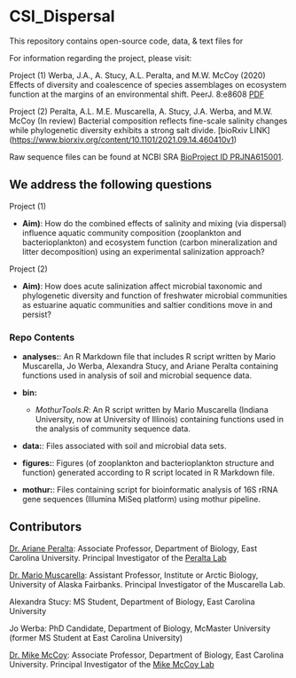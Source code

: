 # CSI_Dispersal

This repository contains open-source code, data, & text files for 

For information regarding the project, please visit: 

Project (1) Werba, J.A., A. Stucy, A.L. Peralta, and M.W. McCoy (2020) Effects of diversity and coalescence of species assemblages on ecosystem function at the margins of an environmental shift. PeerJ. 8:e8608 [PDF](https://doi.org/10.7717/peerj.8608)

Project (2) Peralta, A.L. M.E. Muscarella, A. Stucy, J.A. Werba, and M.W. McCoy (In review) Bacterial composition reflects fine-scale salinity changes while phylogenetic diversity exhibits a strong salt divide. [bioRxiv LINK] (https://www.biorxiv.org/content/10.1101/2021.09.14.460410v1)

Raw sequence files can be found at NCBI SRA [BioProject ID PRJNA615001](https://www.ncbi.nlm.nih.gov/bioproject/?term=PRJNA615001).

## We address the following questions

Project (1)
* **Aim)**: How do the combined effects of salinity and mixing (via dispersal) influence aquatic community composition (zooplankton and bacterioplankton) and ecosystem function (carbon mineralization and litter decomposition) using an experimental salinization approach?

Project (2)
* **Aim)**: How does acute salinization affect microbial taxonomic and phylogenetic diversity and function of freshwater microbial communities as estuarine aquatic communities and saltier conditions move in and persist? 

### Repo Contents

* **analyses:**: An R Markdown file that includes R script written by Mario Muscarella, Jo Werba, Alexandra Stucy, and Ariane Peralta containing functions used in analysis of soil and microbial sequence data.

* **bin:** 
	* *MothurTools.R*: An R script written by Mario Muscarella (Indiana University, now at University of Illinois) containing functions used in the analysis of community sequence data.

* **data:**: Files associated with soil and microbial data sets. 

* **figures:**: Figures (of zooplankton and bacterioplankton structure and function) generated according to R script located in R Markdown file.

* **mothur:**: Files containing script for bioinformatic analysis of 16S rRNA gene sequences (Illumina MiSeq platform) using mothur pipeline.

## Contributors

[Dr. Ariane Peralta](http://www.peraltalab.com): Associate Professor, Department of Biology, East Carolina University. Principal Investigator of the [Peralta Lab](http://www.peraltalab.com)

[Dr. Mario Muscarella](http://mmuscarella.github.io/): Assistant Professor, Institute or Arctic Biology, University of Alaska Fairbanks. Principal Investigator of the Muscarella Lab. 

Alexandra Stucy: MS Student, Department of Biology, East Carolina University

Jo Werba: PhD Candidate, Department of Biology, McMaster University (former MS Student at East Carolina University)

[Dr. Mike McCoy](http://mikemccoylab.weebly.com/): Associate Professor, Department of Biology, East Carolina University. Principal Investigator of the [Mike McCoy Lab](http://mikemccoylab.weebly.com/)
